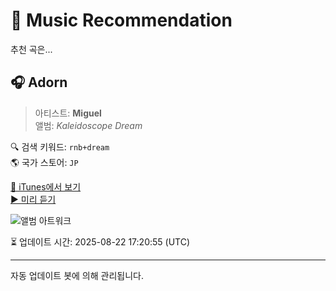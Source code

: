 
# 🎵 Music Recommendation

추천 곡은...

## 🎧 Adorn  
> 아티스트: **Miguel**  
> 앨범: _Kaleidoscope Dream_  

🔍 검색 키워드: `rnb+dream`  
🌎 국가 스토어: `JP`

[🔗 iTunes에서 보기](https://music.apple.com/jp/album/adorn/561709112?i=561709114&uo=4)  
[▶️ 미리 듣기](https://audio-ssl.itunes.apple.com/itunes-assets/AudioPreview125/v4/66/13/51/661351bf-a3a1-3c96-4c66-04cd3144a19a/mzaf_13243965223855913867.plus.aac.p.m4a)

![앨범 아트워크](https://is1-ssl.mzstatic.com/image/thumb/Music125/v4/a1/56/ac/a156acb2-068e-a616-3e56-86ca656c14ce/886443632943.jpg/100x100bb.jpg)

⏳ 업데이트 시간: 2025-08-22 17:20:55 (UTC)

---
자동 업데이트 봇에 의해 관리됩니다.
